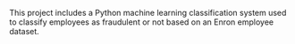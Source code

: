 This project includes a Python machine learning classification system used to classify employees as fraudulent or not based on an Enron employee dataset. 

